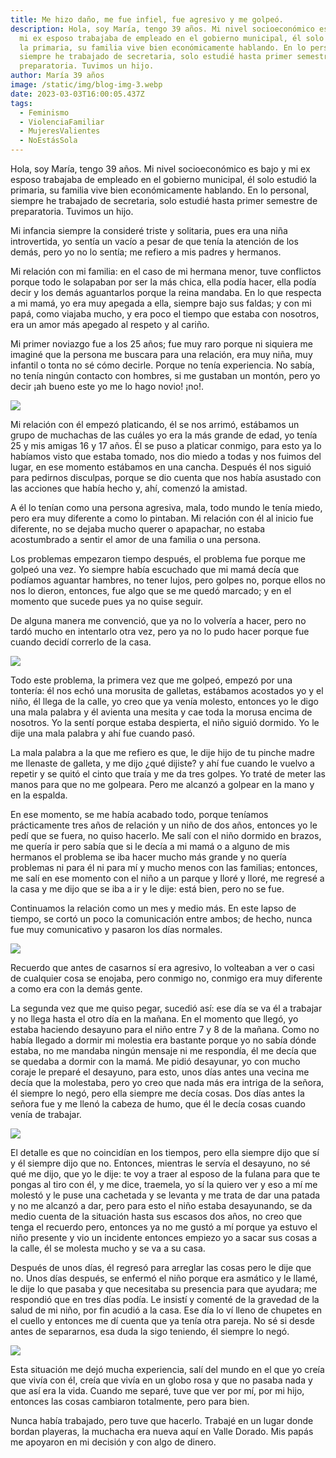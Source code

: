 ```yaml
---
title: Me hizo daño, me fue infiel, fue agresivo y me golpeó.
description: Hola, soy María, tengo 39 años. Mi nivel socioeconómico es bajo y
  mi ex esposo trabajaba de empleado en el gobierno municipal, él solo estudió
  la primaria, su familia vive bien económicamente hablando. En lo personal,
  siempre he trabajado de secretaria, solo estudié hasta primer semestre de
  preparatoria. Tuvimos un hijo.
author: María 39 años
image: /static/img/blog-img-3.webp
date: 2023-03-03T16:00:05.437Z
tags:
  - Feminismo
  - ViolenciaFamiliar
  - MujeresValientes
  - NoEstásSola
---
```

Hola, soy María, tengo 39 años. Mi nivel socioeconómico es bajo y mi ex esposo trabajaba de empleado en el gobierno municipal, él solo estudió la primaria, su familia vive bien económicamente hablando. En lo personal, siempre he trabajado de secretaria, solo estudié hasta primer semestre de preparatoria. Tuvimos un hijo.

Mi infancia siempre la consideré triste y solitaria, pues era una niña introvertida, yo sentía un vacío a pesar de que tenía la atención de los demás, pero yo no lo sentía; me refiero a mis padres y hermanos.

Mi relación con mi familia: en el caso de mi hermana menor, tuve conflictos porque todo le solapaban por ser la más chica, ella podía hacer, ella podía decir y los demás aguantarlos porque la reina mandaba. En lo que respecta a mi mamá, yo era muy apegada a ella, siempre bajo sus faldas; y con mi papá, como viajaba mucho, y era poco el tiempo que estaba con nosotros, era un amor más apegado al respeto y al cariño.

Mi primer noviazgo fue a los 25 años; fue muy raro porque ni siquiera me imaginé que la persona me buscara para una relación, era muy niña, muy infantil o tonta no sé cómo decirle. Porque no tenía experiencia. No sabía, no tenía ningún contacto con hombres, si me gustaban un montón, pero yo decir ¡ah bueno este yo me lo hago novio! ¡no!.

![](https://ayudaparalamujer.org/img/blog6.webp)

Mi relación con él empezó platicando, él se nos arrimó, estábamos un grupo de muchachas de las cuáles yo era la más grande de edad, yo tenía 25 y mis amigas 16 y 17 años. Él se puso a platicar conmigo, para esto ya lo habíamos visto que estaba tomado, nos dio miedo a todas y nos fuimos del lugar, en ese momento estábamos en una cancha. Después él nos siguió para pedirnos disculpas, porque se dio cuenta que nos había asustado con las acciones que había hecho y, ahí, comenzó la amistad.

A él lo tenían como una persona agresiva, mala, todo mundo le tenía miedo, pero era muy diferente a como lo pintaban. Mi relación con él al inicio fue diferente, no se dejaba mucho querer o apapachar, no estaba acostumbrado a sentir el amor de una familia o una persona.

Los problemas empezaron tiempo después, el problema fue porque me golpeó una vez. Yo siempre había escuchado que mi mamá decía que podíamos aguantar hambres, no tener lujos, pero golpes no, porque ellos no nos lo dieron, entonces, fue algo que se me quedó marcado; y en el momento que sucede pues ya no quise seguir.

De alguna manera me convenció, que ya no lo volvería a hacer, pero no tardó mucho en intentarlo otra vez, pero ya no lo pudo hacer porque fue cuando decidí correrlo de la casa.

![](https://ayudaparalamujer.org/img/blog7.webp)

Todo este problema, la primera vez que me golpeó, empezó por una tontería: él nos echó una morusita de galletas, estábamos acostados yo y el niño, él llega de la calle, yo creo que ya venía molesto, entonces yo le digo una mala palabra y él avienta una mesita y cae toda la morusa encima de nosotros. Yo la sentí porque estaba despierta, el niño siguió dormido. Yo le dije una mala palabra y ahí fue cuando pasó.

La mala palabra a la que me refiero es que, le dije hijo de tu pinche madre me llenaste de galleta, y me dijo ¿qué dijiste? y ahí fue cuando le vuelvo a repetir y se quitó el cinto que traía y me da tres golpes. Yo traté de meter las manos para que no me golpeara. Pero me alcanzó a golpear en la mano y en la espalda.

En ese momento, se me había acabado todo, porque teníamos prácticamente tres años de relación y un niño de dos años, entonces yo le pedí que se fuera, no quiso hacerlo. Me salí con el niño dormido en brazos, me quería ir pero sabía que si le decía a mi mamá o a alguno de mis hermanos el problema se iba hacer mucho más grande y no quería problemas ni para él ni para mí y mucho menos con las familias; entonces, me salí en ese momento con el niño a un parque y lloré y lloré, me regresé a la casa y me dijo que se iba a ir y le dije: está bien, pero no se fue.

Continuamos la relación como un mes y medio más. En este lapso de tiempo, se cortó un poco la comunicación entre ambos; de hecho, nunca fue muy comunicativo y pasaron los días normales.

![](https://ayudaparalamujer.org/img/blog8.webp)

Recuerdo que antes de casarnos sí era agresivo, lo volteaban a ver o casi de cualquier cosa se enojaba, pero conmigo no, conmigo era muy diferente a como era con la demás gente.

La segunda vez que me quiso pegar, sucedió así: ese día se va él a trabajar y no llega hasta el otro día en la mañana. En el momento que llegó, yo estaba haciendo desayuno para el niño entre 7 y 8 de la mañana. Como no había llegado a dormir mi molestia era bastante porque yo no sabía dónde estaba, no me mandaba ningún mensaje ni me respondía, él me decía que se quedaba a dormir con la mamá. Me pidió desayunar, yo con mucho coraje le preparé el desayuno, para esto, unos días antes una vecina me decía que la molestaba, pero yo creo que nada más era intriga de la señora, él siempre lo negó, pero ella siempre me decía cosas. Dos días antes la señora fue y me llenó la cabeza de humo, que él le decía cosas cuando venía de trabajar.

![](https://ayudaparalamujer.org/img/blog9.webp)

El detalle es que no coincidían en los tiempos, pero ella siempre dijo que sí y él siempre dijo que no. Entonces, mientras le servía el desayuno, no sé qué me dijo, que yo le dije: te voy a traer al esposo de la fulana para que te pongas al tiro con él, y me dice, traemela, yo sí la quiero ver y eso a mí me molestó y le puse una cachetada y se levanta y me trata de dar una patada y no me alcanzó a dar, pero para esto el niño estaba desayunando, se da medio cuenta de la situación hasta sus escasos dos años, no creo que tenga el recuerdo pero, entonces ya no me gustó a mí porque ya estuvo el niño presente y vio un incidente entonces empiezo yo a sacar sus cosas a la calle, él se molesta mucho y se va a su casa.

Después de unos días, él regresó para arreglar las cosas pero le dije que no. Unos días después, se enfermó el niño porque era asmático y le llamé, le dije lo que pasaba y que necesitaba su presencia para que ayudara; me respondió que en tres días podía. Le insistí y comenté de la gravedad de la salud de mi niño, por fin acudió a la casa. Ese día lo ví lleno de chupetes en el cuello y entonces me dí cuenta que ya tenía otra pareja. No sé si desde antes de separarnos, esa duda la sigo teniendo, él siempre lo negó.

![](https://ayudaparalamujer.org/img/blog10.webp)

Esta situación me dejó mucha experiencia, salí del mundo en el que yo creía que vivía con él, creía que vivía en un globo rosa y que no pasaba nada y que así era la vida. Cuando me separé, tuve que ver por mí, por mi hijo, entonces las cosas cambiaron totalmente, pero para bien.

Nunca había trabajado, pero tuve que hacerlo. Trabajé en un lugar donde bordan playeras, la muchacha era nueva aquí en Valle Dorado. Mis papás me apoyaron en mi decisión y con algo de dinero.
